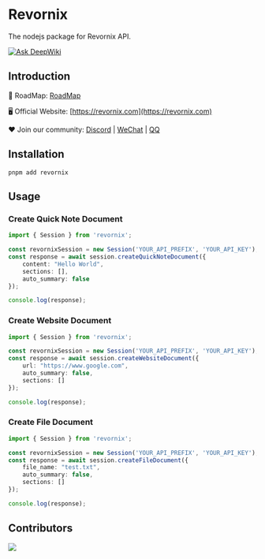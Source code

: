 # Revornix

The nodejs package for Revornix API.

[![Ask DeepWiki](https://deepwiki.com/badge.svg)](https://deepwiki.com/Qingyon-AI/Revornix)

## Introduction

🚀 RoadMap: [RoadMap](https://huaqinda.notion.site/RoadMap-224bbdbfa03380fabd7beda0b0337ea3)

🖥️ Official Website: [https://revornix.com](https://revornix.com)

❤️ Join our community: [Discord](https://discord.com/invite/3XZfz84aPN) | [WeChat](https://github.com/Qingyon-AI/Revornix/discussions/1#discussioncomment-13638435) | [QQ](https://github.com/Qingyon-AI/Revornix/discussions/1#discussioncomment-13638435)

## Installation

```shell
pnpm add revornix
```

## Usage

### Create Quick Note Document

```ts
import { Session } from 'revornix';

const revornixSession = new Session('YOUR_API_PREFIX', 'YOUR_API_KEY');
const response = await session.createQuickNoteDocument({
    content: "Hello World",
    sections: [],
    auto_summary: false
});

console.log(response);
```

### Create Website Document

```ts
import { Session } from 'revornix';

const revornixSession = new Session('YOUR_API_PREFIX', 'YOUR_API_KEY');
const response = await session.createWebsiteDocument({
    url: "https://www.google.com",
    auto_summary: false,
    sections: []
});

console.log(response);
```

### Create File Document

```ts
import { Session } from 'revornix';

const revornixSession = new Session('YOUR_API_PREFIX', 'YOUR_API_KEY');
const response = await session.createFileDocument({
    file_name: "test.txt",
    auto_summary: false,
    sections: []
});

console.log(response);
```

## Contributors

<a href="https://github.com/Qingyon-AI/Revornx/graphs/contributors">
  <img src="https://contrib.rocks/image?repo=Qingyon-AI/Revornix" />
</a>